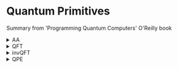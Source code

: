 # Quantum Primitives

Summary from 'Programming Quantum Computers' O'Reilly book

<details><summary>AA</summary>
<p>
  
- **AA/Amplititude Amplification** --> turn relative-phase differences into READable differences in magnitudes (PREP | FLIP | MIRROR)
  - Extract information about discrete values encoded in the phases of our register
  - Converts phase differences into magnitude differences, 
  - Allows amplitude amplification from a QPU program to provide useful output relating to phase information from a state that would otherwise remain invisible
<img src="https://github.com/lynnlangit/learning-quantum/blob/main/images/AA.png" width=600>
</p>
</details>

<details><summary>QFT</summary>
<p>
  
- **QFT/Quantum Fourier Transform** --> enables ability to compute in superposition
  - Extract information about patterns of information encoded in the QPU register
<img src="https://github.com/lynnlangit/learning-quantum/blob/main/images/QFT.png" width=600>  

  - The online tool "Quirk" has an animation of the QFT as well --> https://algassert.com/quirk
<img src="https://github.com/lynnlangit/learning-quantum/blob/main/images/QFT-animated.png" width=700>

</p>
</details>

<details><summary>invQFT</summary>
<p>

- **invQFT/inverse QFT** --> preparing states with given frequencies  
  - Takes as its input a qubit register representing frequency space, and returns as output a register showing the signal that this corresponds to.
  - Prepare a quantum register representing the state you need in frequency space
  - Prepare a QPU register that varies periodically in magnitude rather than relative phase
  - Alter their frequency information
 <img src="https://github.com/lynnlangit/learning-quantum/blob/main/images/invQFT.png" width=600>

</p>
</details>

<details><summary>QPE</summary>
<p>

- **PE/Quantum Phase Estimation** --> an attribute of an *operation* acting on a QPU register. 
  - Extracts information that QPU operations encode in the global phases of a register
  - By transforming the global phase information into relative phase information in a second quantum register...
  - and then applying invQFT to extract that information in a READable format
  - will help determine the eigenphases associated with the eigenstates of a QPU operation, returning a superposition of all the eigenphases
    - **eigenstate** - states impervious to a certain QPU’s operation in this way (except for global phases) - see definition at [link](https://en.wikipedia.org/wiki/Introduction_to_eigenstates)
    - **eigenphase** - global phase acquired by a particular eigenstate 
    - **phase kickback** - 
    - **construction of controlled unitaries** - 
    - **invQFT** --> used here
<img src="https://github.com/lynnlangit/learning-quantum/blob/main/images/PE.png" width=600>

</p>
</details>
